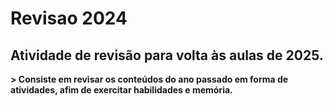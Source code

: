 # Revisao 2024

## Atividade de revisão para volta às aulas de 2025.

**> Consiste em revisar os conteúdos do ano passado em forma de atividades, afim de exercitar habilidades e memória.**
